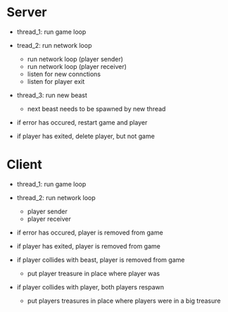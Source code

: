 # Server
- thread_1: run game loop
- tread_2: run network loop
    - run network loop (player sender)
    - run network loop (player receiver)
    - listen for new connctions
    - listen for player exit
- thread_3: run new beast
    - next beast needs to be spawned by new thread


- if error has occured, restart game and player
- if player has exited, delete player, but not game


# Client
-  thread_1: run game loop
- thread_2: run network loop
    - player sender
    - player receiver


- if error has occured, player is removed from game
- if player has exited, player is removed from game

- if player collides with beast, player is removed from game
    - put player treasure in place where player was
- if player collides with player, both players respawn
    - put players treasures in place where players were in a big treasure
